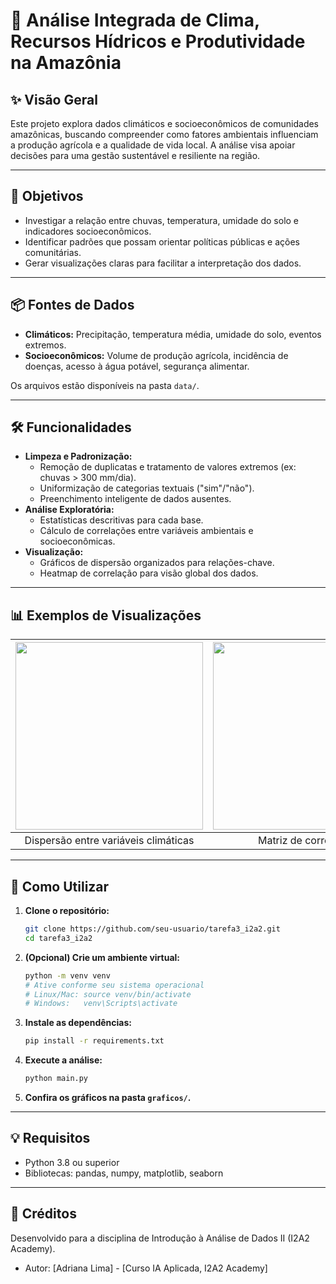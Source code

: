 # 🌳 Análise Integrada de Clima, Recursos Hídricos e Produtividade na Amazônia

## ✨ Visão Geral
Este projeto explora dados climáticos e socioeconômicos de comunidades amazônicas, buscando compreender como fatores ambientais influenciam a produção agrícola e a qualidade de vida local. A análise visa apoiar decisões para uma gestão sustentável e resiliente na região.

---

## 🎯 Objetivos
- Investigar a relação entre chuvas, temperatura, umidade do solo e indicadores socioeconômicos.
- Identificar padrões que possam orientar políticas públicas e ações comunitárias.
- Gerar visualizações claras para facilitar a interpretação dos dados.

---

## 📦 Fontes de Dados
- **Climáticos:** Precipitação, temperatura média, umidade do solo, eventos extremos.
- **Socioeconômicos:** Volume de produção agrícola, incidência de doenças, acesso à água potável, segurança alimentar.

Os arquivos estão disponíveis na pasta `data/`.

---

## 🛠️ Funcionalidades
- **Limpeza e Padronização:**
  - Remoção de duplicatas e tratamento de valores extremos (ex: chuvas > 300 mm/dia).
  - Uniformização de categorias textuais ("sim"/"não").
  - Preenchimento inteligente de dados ausentes.
- **Análise Exploratória:**
  - Estatísticas descritivas para cada base.
  - Cálculo de correlações entre variáveis ambientais e socioeconômicas.
- **Visualização:**
  - Gráficos de dispersão organizados para relações-chave.
  - Heatmap de correlação para visão global dos dados.

---

## 📊 Exemplos de Visualizações

| <img src="https://github.com/user-attachments/assets/edc4be49-1f27-4de6-9438-c5389ebf809f" width="300"/> | <img src="https://github.com/user-attachments/assets/ba564b8c-3359-436b-a632-d69c19f874a2" width="300"/> |
|:-------------------------------------:|:-------------------------------:|
| Dispersão entre variáveis climáticas  | Matriz de correlação            |


---

## 🚀 Como Utilizar
1. **Clone o repositório:**
   ```bash
   git clone https://github.com/seu-usuario/tarefa3_i2a2.git
   cd tarefa3_i2a2
   ```
2. **(Opcional) Crie um ambiente virtual:**
   ```bash
   python -m venv venv
   # Ative conforme seu sistema operacional
   # Linux/Mac: source venv/bin/activate
   # Windows:   venv\Scripts\activate
   ```
3. **Instale as dependências:**
   ```bash
   pip install -r requirements.txt
   ```
4. **Execute a análise:**
   ```bash
   python main.py
   ```
5. **Confira os gráficos na pasta `graficos/`.**

---

## 💡 Requisitos
- Python 3.8 ou superior
- Bibliotecas: pandas, numpy, matplotlib, seaborn

---

## 👥 Créditos
Desenvolvido para a disciplina de Introdução à Análise de Dados II (I2A2 Academy).

- Autor: [Adriana Lima] - [Curso IA Aplicada, I2A2 Academy]
